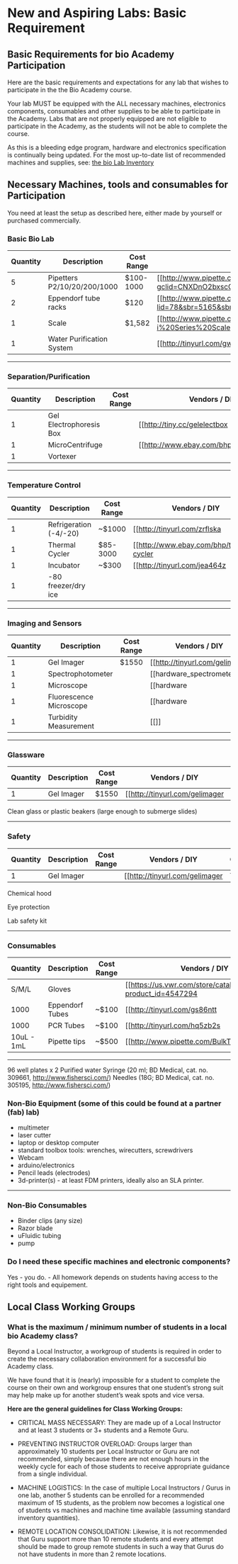# New and Aspiring Labs: Basic Requirement

## Basic Requirements for bio Academy Participation

Here are the basic requirements and expectations for any lab that wishes to participate in the the Bio Academy course.

Your lab MUST be equipped with the ALL necessary machines, electronics components, consumables and other supplies to be able to participate in the Academy. Labs that are not properly equipped are not eligible to participate in the Academy, as the students will not be able to complete the course.

As this is a bleeding edge program, hardware and electronics specification is continually being updated. For the most up-to-date list of recommended machines and supplies, see: [the bio Lab Inventory ](http://bio.academany.org/doc/inventory)

## Necessary Machines, tools and consumables for Participation

You need at least the setup as described here, either made by yourself or purchased commercially.

### Basic Bio Lab
|Quantity  | Description              | Cost Range  | Vendors / DIY                            | Classes  |
|---       | ---                      | ---         | ---                                  | ---      |
| 5         | Pipetters P2/10/20/200/1000  | $100-1000   | [[http://www.pipette.com/vwrpipettes?gclid=CNXDnO2bxscCFdKPHwodzesN1A|LN]]                                        | all      |
| 2         | Eppendorf tube racks         | $120        | [[http://www.pipette.com/public/Landing.aspx?lid=78&sbr=5165&sbn=Pipette.com%20Tube%20Racks%20and%20Holders|LN]]  | all      |
| 1         | Scale                        | $1,582      | [[http://www.pipette.com/Balances?sbr=3545&sbn=A&D%20FC-i%20Series%20Scale|LN]]                                   | all      |
| 1         | Water Purification System    |             | [[http://tinyurl.com/gw3xafv|MP]]                                                                                 | all      |

---------------------------
### Separation/Purification
|Quantity  | Description              | Cost Range  | Vendors / DIY                             | Classes  |
|---       | ---                      | ---         | ---                                  | ---      |
| 1         | Gel Electrophoresis Box  |             | [[http://tiny.cc/gelelectbox|TF]] [[http://tinyurl.com/gsgh5wp|EB]]  | [[hardware#gelbox|YES]]  | 3        |
| 1         | MicroCentrifuge          |             | [[http://www.ebay.com/bhp/microcentrifuge|EB]]                       |                          | 3, 4     |
| 1         | Vortexer                 |             |                                                                      |                          | 3, 4     |

-------------------------
### Temperature Control
|Quantity  | Description              | Cost Range  | Vendors   / DIY                           | Classes  |
|---       | ---                      | ---         | ---                                  | ---      |
| 1         | Refrigeration (-4/-20)  | ~$1000      | [[http://tinyurl.com/zrflska|EB]]                                                |                           | all      |
| 1         | Thermal Cycler          | $85-3000    | [[http://www.ebay.com/bhp/thermal-cycler|EB]] [[http://tinyurl.com/gl9eyht|BR]]  | [[hardware#thermal|YES]]  | all      |
| 1         | Incubator               | ~$300       | [[http://tinyurl.com/jea464z|EB]]                                                |                           | all      |
| 1         | -80 freezer/dry ice     |             |                                                                                  |                           | all      |


---------------
### Imaging and Sensors
|Quantity  | Description              | Cost Range  | Vendors  / DIY                            | Classes  |
|---       | ---                      | ---         | ---                                  | ---      |
| 1         | Gel Imager               |  $1550      | [[http://tinyurl.com/gelimager|TF]]  | 3        |
| 1         | Spectrophotometer        |             | [[hardware_spectrometer|OH]]         | all      |
| 1         | Microscope               |             | [[hardware|OH]]                      | all      |
| 1         | Fluorescence Microscope  |             | [[hardware|OH]]                      | all      |
| 1         | Turbidity Measurement    |             | [[]]                                 | all      |

---------------------------
### Glassware
|Quantity  | Description              | Cost Range  | Vendors  / DIY                            | Classes  |
|---       | ---                      | ---         | ---                                  | ---      |
| 1         | Gel Imager  |   $1550    | [[http://tinyurl.com/gelimager|TF]]              | 3      |

Clean glass or plastic beakers (large enough to submerge slides)

---------------------------
### Safety
|Quantity  | Description              | Cost Range  | Vendors  / DIY                            | Classes  |
|---       | ---                      | ---         | ---                                  | ---      |
| 1         | Gel Imager  |      | [[http://tinyurl.com/gelimager|TF]]              | 3      |

Chemical hood

Eye protection

Lab safety kit

---------------------------
### Consumables
|Quantity  | Description              | Cost Range  | Vendors   / DIY                           | Classes  |
|---       | ---                      | ---         | ---                                  | ---      |
| S/M/L     | Gloves  |       | [[https://us.vwr.com/store/catalog/product.jsp?product_id=4547294|VWR]]             | all      |
| 1000         | Eppendorf Tubes  |   ~$100    | [[http://tinyurl.com/gs86ntt|VWR]]              | 3      |
| 1000         | PCR Tubes  |  ~$100     | [[http://tinyurl.com/hq5zb2s|VWR]]              | 3      |
| 10uL - 1mL         | Pipette tips  |  ~$500     | [[http://www.pipette.com/BulkTips|PIP]] [[http://tinyurl.com/godhvcq|VWR]]              | all      |

---------------------------

96 well plates x 2
Purified water
Syringe (20 ml; BD Medical, cat. no. 309661, http://www.fishersci.com/)
Needles (18G; BD Medical, cat. no. 305195, http://www.fishersci.com/)


### Non-Bio Equipment (some of this could be found at a partner (fab) lab)
* multimeter
* laser cutter
* laptop or desktop computer
* standard toolbox tools: wrenches, wirecutters, screwdrivers
* Webcam
* arduino/electronics
* Pencil leads (electrodes)
* 3d-printer(s) - at least FDM printers, ideally also an SLA printer.

-----------------------
### Non-Bio Consumables
* Binder clips (any size)
* Razor blade
* uFluidic tubing
* pump

### Do I need these specific machines and electronic components?

Yes - you do. - All homework depends on students having access to the right tools and equipement.


## Local Class Working Groups

### What is the maximum / minimum number of students in a local bio Academy class?

Beyond a Local Instructor, a workgroup of students is required in order to create the necessary collaboration environment for a successful bio Academy class.

We have found that it is (nearly) impossible for a student to complete the course on their own and workgroup ensures that one student’s strong suit may help make up for another student’s weak spots and vice versa.

**Here are the general guidelines for Class Working Groups:**

* CRITICAL MASS NECESSARY: They are made up of a Local Instructor and at least 3 students or 3+ students and a Remote Guru.

* PREVENTING INSTRUCTOR OVERLOAD: Groups larger than approximately 10 students per Local Instructor or Guru are not recommended, simply because there are not enough hours in the weekly cycle for each of those students to receive appropriate guidance from a single individual.

* MACHINE LOGISTICS: In the case of multiple Local Instructors / Gurus in one lab, another 5 students can be enrolled for a recommended maximum of 15 students, as the problem now becomes a logistical one of students vs machines and machine time available (assuming standard inventory quantities).

* REMOTE LOCATION CONSOLIDATION: Likewise, it is not recommended that Guru support more than 10 remote students and every attempt should be made to group remote students in such a way that Gurus do not have students in more than 2 remote locations.   
